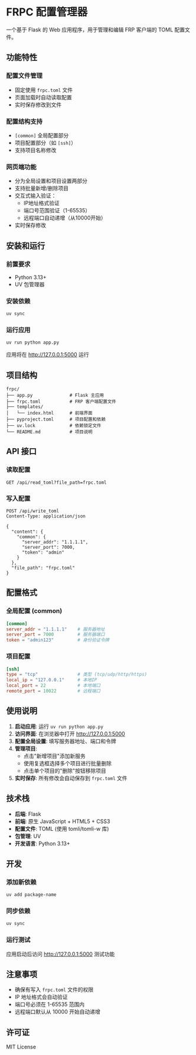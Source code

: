 # FRPC 配置管理器

一个基于 Flask 的 Web 应用程序，用于管理和编辑 FRP 客户端的 TOML 配置文件。

## 功能特性

### 配置文件管理
- 固定使用 `frpc.toml` 文件
- 页面加载时自动读取配置
- 实时保存修改到文件

### 配置结构支持
- `[common]` 全局配置部分
- 项目配置部分（如 `[ssh]`）
- 支持项目名称修改

### 网页端功能
- 分为全局设置和项目设置两部分
- 支持批量新增/删除项目
- 交互式输入验证：
  - IP地址格式验证
  - 端口号范围验证（1-65535）
  - 远程端口自动递增（从10000开始）
- 实时保存修改

## 安装和运行

### 前置要求
- Python 3.13+
- UV 包管理器

### 安装依赖
```bash
uv sync
```

### 运行应用
```bash
uv run python app.py
```

应用将在 http://127.0.0.1:5000 运行

## 项目结构

```
frpc/
├── app.py              # Flask 主应用
├── frpc.toml           # FRP 客户端配置文件
├── templates/
│   └── index.html      # 前端界面
├── pyproject.toml      # 项目配置和依赖
├── uv.lock             # 依赖锁定文件
└── README.md           # 项目说明
```

## API 接口

### 读取配置
```
GET /api/read_toml?file_path=frpc.toml
```

### 写入配置
```
POST /api/write_toml
Content-Type: application/json

{
  "content": {
    "common": {
      "server_addr": "1.1.1.1",
      "server_port": 7000,
      "token": "admin"
    }
  },
  "file_path": "frpc.toml"
}
```

## 配置格式

### 全局配置 (common)
```toml
[common]
server_addr = "1.1.1.1"    # 服务器地址
server_port = 7000         # 服务器端口
token = "admin123"         # 身份验证令牌
```

### 项目配置
```toml
[ssh]
type = "tcp"               # 类型 (tcp/udp/http/https)
local_ip = "127.0.0.1"     # 本地IP
local_port = 22            # 本地端口
remote_port = 10022        # 远程端口
```

## 使用说明

1. **启动应用**: 运行 `uv run python app.py`
2. **访问界面**: 在浏览器中打开 http://127.0.0.1:5000
3. **配置全局设置**: 填写服务器地址、端口和令牌
4. **管理项目**: 
   - 点击"新增项目"添加新服务
   - 使用复选框选择多个项目进行批量删除
   - 点击单个项目的"删除"按钮移除项目
5. **实时保存**: 所有修改会自动保存到 `frpc.toml` 文件

## 技术栈

- **后端**: Flask
- **前端**: 原生 JavaScript + HTML5 + CSS3
- **配置文件**: TOML (使用 tomli/tomli-w 库)
- **包管理**: UV
- **开发语言**: Python 3.13+

## 开发

### 添加新依赖
```bash
uv add package-name
```

### 同步依赖
```bash
uv sync
```

### 运行测试
应用启动后访问 http://127.0.0.1:5000 测试功能

## 注意事项

- 确保有写入 `frpc.toml` 文件的权限
- IP 地址格式会自动验证
- 端口号必须在 1-65535 范围内
- 远程端口默认从 10000 开始自动递增

## 许可证

MIT License